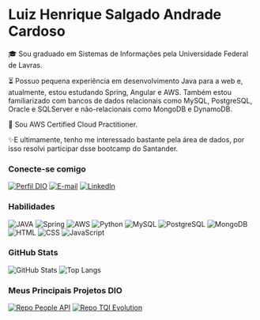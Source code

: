 # Luiz Henrique Salgado Andrade Cardoso
🎓 Sou graduado em Sistemas de Informações pela Universidade Federal de Lavras.

⏳ Possuo pequena experiência em desenvolvimento Java para a web e, atualmente, estou estudando Spring, Angular e AWS. Também estou familiarizado com bancos de dados relacionais como MySQL, PostgreSQL, Oracle e SQLServer e não-relacionais como MongoDB e DynamoDB.

🎯 Sou AWS Certified Cloud Practitioner.

✨E ultimamente, tenho me interessado bastante pela área de dados, por isso resolvi participar dsse bootcamp do Santander.

### Conecte-se comigo
[![Perfil DIO](https://img.shields.io/badge/-Meu%20Perfil%20na%20DIO-30A3DC?style=for-the-badge)](https://web.dio.me/users/luizhenriquesalgado/)
[![E-mail](https://img.shields.io/badge/-Email-000?style=for-the-badge&logo=microsoft-outlook&logoColor=E94D5F)](mailto:luizhenriquesalgado@outlook.com.br)
[![LinkedIn](https://img.shields.io/badge/-LinkedIn-000?style=for-the-badge&logo=linkedin&logoColor=30A3DC)](https://www.linkedin.com/in/luizsac/)


### Habilidades
 ![JAVA](https://img.shields.io/badge/Java-ED8B00?style=for-the-badge&logo=openjdk&logoColor=white)
 ![Spring](https://img.shields.io/badge/Spring-6DB33F?style=for-the-badge&logo=spring&logoColor=white)
 ![AWS](https://img.shields.io/badge/AWS-232F3E?style=for-the-badge&logo=amazon-aws&logoColor=white)
 ![Python](https://img.shields.io/badge/Python-3776AB?style=for-the-badge&logo=python&logoColor=white)
 ![MySQL](https://img.shields.io/badge/MySQL-00000F?style=for-the-badge&logo=mysql&logoColor=white)
 ![PostgreSQL](https://img.shields.io/badge/PostgreSQL-316192?style=for-the-badge&logo=postgresql&logoColor=white)
 ![MongoDB](https://img.shields.io/badge/MongoDB-4EA94B?style=for-the-badge&logo=mongodb&logoColor=white)
![HTML](https://img.shields.io/badge/HTML5-E34F26?style=for-the-badge&logo=html5&logoColor=white)
![CSS](https://img.shields.io/badge/CSS3-1572B6?style=for-the-badge&logo=css3&logoColor=white)
![JavaScript](https://img.shields.io/badge/JavaScript-000?style=for-the-badge&logo=javascript&logoColor=30A3DC)

### GitHub Stats
![GitHub Stats](https://github-readme-stats.vercel.app/api?username=luizsac&theme=transparent&bg_color=000&border_color=30A3DC&show_icons=true&icon_color=30A3DC&title_color=E94D5F&text_color=FFF)
![Top Langs](https://github-readme-stats-git-masterrstaa-rickstaa.vercel.app/api/top-langs/?username=luizsac&layout=compact&bg_color=000&border_color=30A3DC&title_color=E94D5F&text_color=FFF)

### Meus Principais Projetos DIO
[![Repo People API](https://github-readme-stats.vercel.app/api/pin/?username=luizsac&repo=people-rest-api&bg_color=000&border_color=30A3DC&show_icons=true&icon_color=30A3DC&title_color=E94D5F&text_color=FFF)](https://github.com/elidianaandrade/dio-lab-open-source)
[![Repo TQI Evolution](https://github-readme-stats.vercel.app/api/pin/?username=luizsac&repo=tqi_evolution_backend_2021&bg_color=000&border_color=30A3DC&show_icons=true&icon_color=30A3DC&title_color=E94D5F&text_color=FFF)](https://github.com/digitalinnovationone/roadmaps)